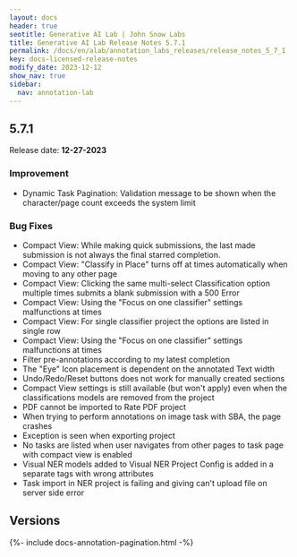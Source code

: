 ```yaml
---
layout: docs
header: true
seotitle: Generative AI Lab | John Snow Labs
title: Generative AI Lab Release Notes 5.7.1
permalink: /docs/en/alab/annotation_labs_releases/release_notes_5_7_1
key: docs-licensed-release-notes
modify_date: 2023-12-12
show_nav: true
sidebar:
  nav: annotation-lab
---
```


<div class="h3-box" markdown="1">

## 5.7.1

Release date: **12-27-2023**

### Improvement
- Dynamic Task Pagination: Validation message to be shown when the character/page count exceeds the system limit

### Bug Fixes
- Compact View: While making quick submissions, the last made submission is not always the final starred completion.
- Compact View: "Classify in Place" turns off at times automatically when moving to any other page
- Compact View: Clicking the same multi-select Classification option multiple times submits a blank submission with a 500 Error
- Compact View: Using the "Focus on one classifier" settings malfunctions at times
- Compact View: For single classifier project the options are listed in single row
- Compact View: Using the "Focus on one classifier" settings malfunctions at times
- Filter pre-annotations according to my latest completion
- The "Eye" Icon placement is dependent on the annotated Text width 
- Undo/Redo/Reset buttons does not work for manually created sections
- Compact View settings is still available (but won't apply) even when the classifications models are removed from the project
- PDF cannot be imported to Rate PDF project
- When trying to perform annotations on image task with SBA, the page crashes
- Exception is seen when exporting project
- No tasks are listed when user navigates from other pages to task page with compact view is enabled
- Visual NER models added to Visual NER Project Config is added in a separate <RectangleLabels> tags with wrong attributes
- Task import in NER project is failing and giving can't upload file on server side error


</div><div class="prev_ver h3-box" markdown="1">

## Versions

</div>

{%- include docs-annotation-pagination.html -%}
